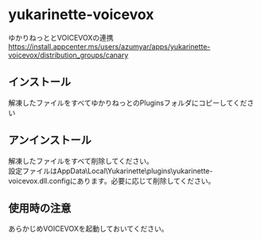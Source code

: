 # yukarinette-voicevox
ゆかりねっととVOICEVOXの連携  
https://install.appcenter.ms/users/azumyar/apps/yukarinette-voicevox/distribution_groups/canary  

## インストール
解凍したファイルをすべてゆかりねっとのPluginsフォルダにコピーしてください

## アンインストール
解凍したファイルをすべて削除してください。  
設定ファイルはAppData\Local\Yukarinette\plugins\yukarinette-voicevox.dll.configにあります。必要に応じて削除してください。

## 使用時の注意
あらかじめVOICEVOXを起動しておいてください。

